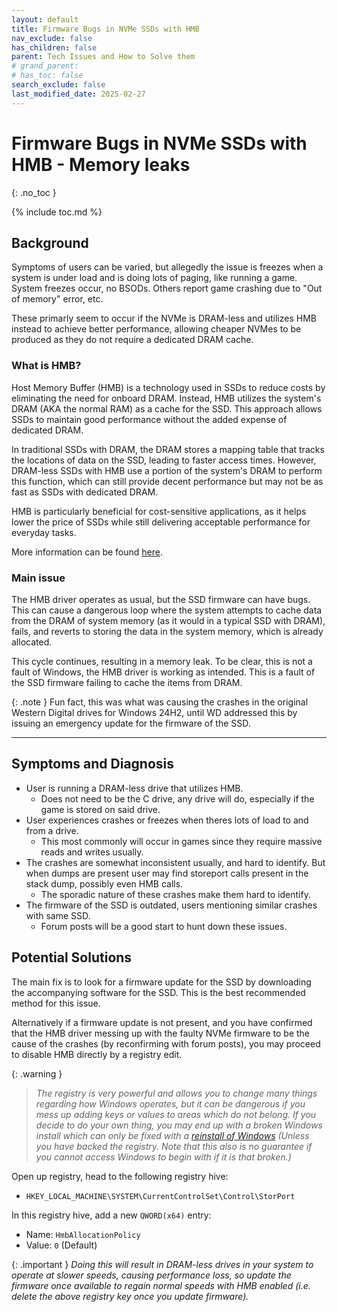 ```yaml
---
layout: default
title: Firmware Bugs in NVMe SSDs with HMB
nav_exclude: false
has_children: false
parent: Tech Issues and How to Solve them
# grand_parent: 
# has_toc: false
search_exclude: false
last_modified_date: 2025-02-27
---
```

# Firmware Bugs in NVMe SSDs with HMB - Memory leaks
{: .no_toc }

{% include toc.md %}

## Background
Symptoms of users can be varied, but allegedly the issue is freezes when a system is under load and is doing lots of paging, like running a game. System freezes occur, no BSODs. Others report game crashing due to "Out of memory" error, etc.

These primarly seem to occur if the NVMe is DRAM-less and utilizes HMB instead to achieve better performance, allowing cheaper NVMes to be produced as they do not require a dedicated DRAM cache.

### What is HMB?
Host Memory Buffer (HMB) is a technology used in SSDs to reduce costs by eliminating the need for onboard DRAM. Instead, HMB utilizes the system's DRAM (AKA the normal RAM) as a cache for the SSD. This approach allows SSDs to maintain good performance without the added expense of dedicated DRAM.

In traditional SSDs with DRAM, the DRAM stores a mapping table that tracks the locations of data on the SSD, leading to faster access times. However, DRAM-less SSDs with HMB use a portion of the system's DRAM to perform this function, which can still provide decent performance but may not be as fast as SSDs with dedicated DRAM.

HMB is particularly beneficial for cost-sensitive applications, as it helps lower the price of SSDs while still delivering acceptable performance for everyday tasks.

More information can be found [here](https://www.pcworld.com/article/784380/host-memory-buffer-hmb-the-dram-less-nvme-technology-thats-making-ssds-cheaper.html).

### Main issue
The HMB driver operates as usual, but the SSD firmware can have bugs. This can cause a dangerous loop where the system attempts to cache data from the DRAM of system memory (as it would in a typical SSD with DRAM), fails, and reverts to storing the data in the system memory, which is already allocated.

This cycle continues, resulting in a memory leak. To be clear, this is not a fault of Windows, the HMB driver is working as intended. This is a fault of the SSD firmware failing to cache the items from DRAM.

{: .note }
Fun fact, this was what was causing the crashes in the original Western Digital drives for Windows 24H2, until WD addressed this by issuing an emergency update for the firmware of the SSD.

---
## Symptoms and Diagnosis
- User is running a DRAM-less drive that utilizes HMB.
    - Does not need to be the C drive, any drive will do, especially if the game is stored on said drive.
- User experiences crashes or freezes when theres lots of load to and from a drive. 
   - This most commonly will occur in games since they require massive reads and writes usually.
- The crashes are somewhat inconsistent usually, and hard to identify. But when dumps are present user may find storeport calls present in the stack dump, possibly even HMB calls.
   - The sporadic nature of these crashes make them hard to identify.
- The firmware of the SSD is outdated, users mentioning similar crashes with same SSD.
   - Forum posts will be a good start to hunt down these issues.

## Potential Solutions
The main fix is to look for a firmware update for the SSD by downloading the accompanying software for the SSD. This is the best recommended method for this issue.

Alternatively if a firmware update is not present, and you have confirmed that the HMB driver messing up with the faulty NVMe firmware to be the cause of the crashes (by reconfirming with forum posts), you may proceed to disable HMB directly by a registry edit.

{: .warning }
> *The registry is very powerful and allows you to change many things regarding how Windows operates, but it can be dangerous if you mess up adding keys or values to areas which do not belong. If you decide to do your own thing, you may end up with a broken Windows install which can only be fixed with a [reinstall of Windows](https://rtech.support/windows) (Unless you have backed the registry. Note that this also is no guarantee if you cannot access Windows to begin with if it is that broken.)*

Open up registry, head to the following registry hive:
- `HKEY_LOCAL_MACHINE\SYSTEM\CurrentControlSet\Control\StorPort`

In this registry hive, add a new `QWORD(x64)` entry:
- Name: `HmbAllocationPolicy`
- Value: `0` (Default)

{: .important }
*Doing this will result in DRAM-less drives in your system to operate at slower speeds, causing performance loss, so update the firmware once available to regain normal speeds with HMB enabled (i.e. delete the above registry key once you update firmware).*